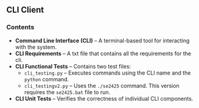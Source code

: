 ## CLI Client

### Contents

- **Command Line Interface (CLI)** – A terminal-based tool for interacting with the system.
- **CLI Requirements** – A txt file that contains all the requirements for the cli.
- **CLI Functional Tests** – Contains two test files:
  - `cli_testing.py` – Executes commands using the CLI name and the `python` command.
  - `cli_testingv2.py` – Uses the `./se2425` command. This version requires the `se2425.bat` file to run.
- **CLI Unit Tests** – Verifies the correctness of individual CLI components.
